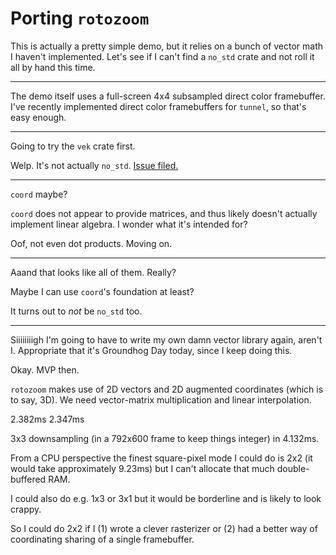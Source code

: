 # Porting `rotozoom`

This is actually a pretty simple demo, but it relies on a bunch of vector math I
haven't implemented. Let's see if I can't find a `no_std` crate and not roll it
all by hand this time.

---

The demo itself uses a full-screen 4x4 subsampled direct color framebuffer. I've
recently implemented direct color framebuffers for `tunnel`, so that's easy
enough.

---

Going to try the `vek` crate first.

Welp. It's not actually `no_std`. [Issue filed.][1]

[1]: https://github.com/yoanlcq/vek/issues/20

---

`coord` maybe?

`coord` does not appear to provide matrices, and thus likely doesn't actually
implement linear algebra. I wonder what it's intended for?

Oof, not even dot products. Moving on.

---

Aaand that looks like all of them. Really?

Maybe I can use `coord`'s foundation at least?

It turns out to *not* be `no_std` too.

---

Siiiiiiiigh I'm going to have to write my own damn vector library again, aren't
I. Appropriate that it's Groundhog Day today, since I keep doing this.

Okay. MVP then.

`rotozoom` makes use of 2D vectors and 2D augmented coordinates (which is to
say, 3D). We need vector-matrix multiplication and linear interpolation.

2.382ms
2.347ms

3x3 downsampling (in a 792x600 frame to keep things integer) in 4.132ms.

From a CPU perspective the finest square-pixel mode I could do is 2x2 (it would
take approximately 9.23ms) but I can't allocate that much double-buffered RAM.

I could also do e.g. 1x3 or 3x1 but it would be borderline and is likely to look
crappy.

So I could do 2x2 if I (1) wrote a clever rasterizer or (2) had a better way of
coordinating sharing of a single framebuffer.
